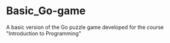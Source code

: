 # Basic_Go-game
A basic version of the Go puzzle game developed for the course "Introduction to Programming"

